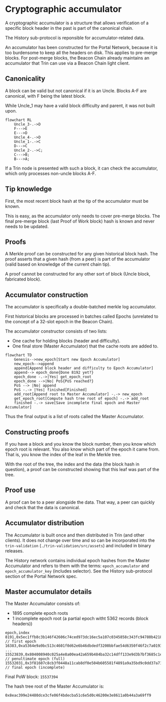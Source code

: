 # Cryptographic accumulator

A cryptographic accumulator is a structure that allows verification of a specific
block header in the past is part of the canonical chain.

The History sub-protocol is reponsible for accumulator-related data.

An accumulator has been constructed for the Portal Network, because it is too burdensome to
keep all the headers on disk. This applies to pre-merge blocks. For post-merge blocks, the Beacon Chain already maintains an accumulator that Trin can use via a Beacon Chain light client.

## Canonicality

A block can be valid but not canonical if it is an Uncle. Blocks A-F are canonical, with F
being the latest block.

While Uncle_1 may have a valid block difficulty and parent, it was not built upon.

```mermaid
flowchart RL
    Uncle_3-.->D
    F--->E
    E--->D
    Uncle_4-.->D
    Uncle_1-.->C
    D--->C
    Uncle_2-.->C;
    C--->B;
    B--->A;
```
If a Trin node is presented with such a block, it can check the accumulator, which only
processes non-uncle blocks A-F.

## Tip knowledge

First, the most recent block hash at the tip of the accumulator must be known.

This is easy, as the accumulator only needs to cover pre-merge blocks. The
final pre-merge block (last Proof of Work block) hash is known and never needs to be updated.

## Proofs

A Merkle proof can be constructed for any given historical block hash. The proof asserts
that a given hash (from a peer) is part of the accumulator (valid based on knowledge of the
current chain tip).

A proof cannot be constructed for any other sort of block (Uncle block, fabricated block).

## Accumulator construction

The accumulator is specifically a double-batched merkle log accumulator.

First historical blocks are processed in batches called Epochs (unrelated to the concept
of a 32-slot epoch in the Beacon Chain).

The accumulator constructor consists of two lists:
- One cache for holding blocks (header and difficulty).
- One final store (Master Accumulator) that the cache roots are added to.

```mermaid
flowchart TD
    Genesis-->new_epoch[Start new Epoch Accumulator]
    new_epoch-->append
    append[Append block header and difficulty to Epoch Accumulator]
    append--> epoch_done{Done 8192 yet?}
    epoch_done -.->|Yes| get_epoch_root
    epoch_done -->|No| PoS{PoS reached?}
    PoS --> |No| append
    PoS -.-> |Yes| finished[Finished]
    add_root[Append root to Master Accumulator] -.-> new_epoch
    get_epoch_root[Compute hash tree root of epoch] -.-> add_root
    finished -.-> save[Save incomplete final epoch and Master Accumulator]

```
Thus the final output is a list of roots called the Master Accumulator.

## Constructing proofs

If you have a block and you know the block number, then you know which epoch
root is relevant. You also know which part of the epoch it came from. That is,
you know the index of the leaf in the Merkle tree.

With the root of the tree, the index and the data (the block hash in question), a proof
can be constructed showing that this leaf was part of the tree.

## Proof use

A proof can be to a peer alongside the data. That way, a peer can quickly and check
that the data is canonical.

## Accumulator distribution

The Accumulator is built once and then distributed in Trin (and other clients). It does not
change over time and so can be incorporated into the `trin-validation` (`./trin-validation/src/assets`) and
included in binary releases.

The History network contains individual epoch hashes from the Master Accumulator and
refers to them with the terms: `epoch_accumulator` and `epoch_accumulator_key`
(includes selector). See the History sub-protocol section of the Portal Network spec.

## Master accumulator details
The Master Accumulator consists of:
- 1895 complete epoch roots
- 1 incomplete epoch root (a partial epoch witht 5362 records (block headers))

```csv
epoch,index
8191,0x5ec1ffb8c3b146f42606c74ced973dc16ec5a107c0345858c343fc94780b4218 // first epoch
16383,0xa5364e9a9bc513c4601f0d62e6b46dbdedf3200bbfae54d6350f46f2c7a01938
...
15523839,0x804008940c025a4e8a00ea42a659b484ba32c14dff133e9d3b7bf3685c1e54de // penultimate epoch (full)
15532031,0x3f81607c8cb3f0448a11cab8df0e504b605581f4891a9a35bd9c0dd37a71834f // final epoch (incomplete)
```
Final PoW block: `15537394`

The hash tree root of the Master Accumulator is:
```sh
0x8eac399e24480dce3cfe06f4bdecba51c6e5d0c46200e3e8611a0b44a3a69ff9
```
